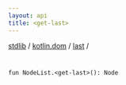 ```yaml
---
layout: api
title: <get-last>
---
```

[stdlib](../../index.md) / [kotlin.dom](../index.md) / [last](index.md) / [<get-last>](_get-last_.md)

# <get-last>

```
fun NodeList.<get-last>(): Node
```
